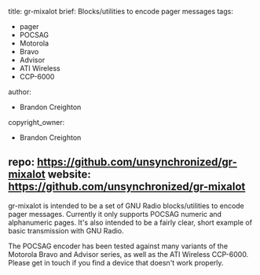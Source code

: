 title: gr-mixalot
brief: Blocks/utilities to encode pager messages
tags:
  - pager
  - POCSAG
  - Motorola
  - Bravo
  - Advisor
  - ATI Wireless
  - CCP-6000

author: 
  - Brandon Creighton

copyright_owner: 
  - Brandon Creighton
  
repo: https://github.com/unsynchronized/gr-mixalot
website: https://github.com/unsynchronized/gr-mixalot
--- 
gr-mixalot is intended to be a set of GNU Radio blocks/utilities to encode pager messages. Currently it only supports POCSAG numeric and alphanumeric pages. It's also intended to be a fairly clear, short example of basic transmission with GNU Radio.

The POCSAG encoder has been tested against many variants of the Motorola Bravo and Advisor series, as well as the ATI Wireless CCP-6000. Please get in touch if you find a device that doesn't work properly.
